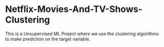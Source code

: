 # Netflix-Movies-And-TV-Shows-Clustering
This is a Unsupervised ML Project where we use the clustering algorithms to make prediction on the target variable.
